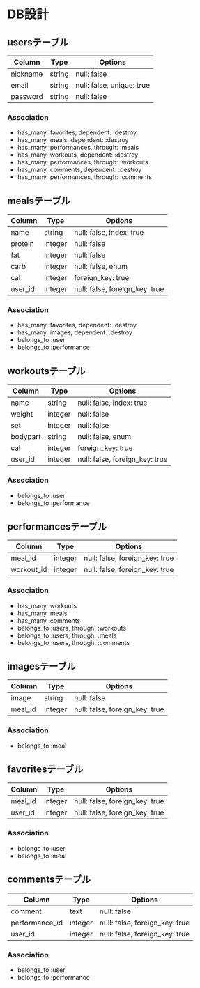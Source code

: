 # DB設計

## usersテーブル

|Column|Type|Options|
|------|----|-------|
|nickname  |string|null: false|
|email     |string|null: false, unique: true|
|password  |string|null: false|

### Association
- has_many :favorites, dependent: :destroy
- has_many  :meals, dependent: :destroy
- has_many  :performances,  through:  :meals
- has_many  :workouts, dependent: :destroy
- has_many  :performances,  through:  :workouts
- has_many :comments, dependent: :destroy
- has_many  :performances,  through:  :comments


## mealsテーブル

|Column|Type|Options|
|------|----|-------|
|name         |string |null: false, index: true|
|protein      |integer|null: false|
|fat          |integer|null: false|
|carb         |integer|null: false, enum|
|cal          |integer|foreign_key: true|
|user_id      |integer|null: false, foreign_key: true|

### Association
- has_many   :favorites, dependent: :destroy
- has_many   :images, dependent: :destroy
- belongs_to :user
- belongs_to :performance


## workoutsテーブル

|Column|Type|Options|
|------|----|-------|
|name         |string |null: false, index: true|
|weight       |integer|null: false|
|set          |integer|null: false|
|bodypart     |string |null: false, enum|
|cal          |integer|foreign_key: true|
|user_id      |integer|null: false, foreign_key: true|

### Association
- belongs_to :user
- belongs_to :performance


## performancesテーブル

|Column|Type|Options|
|------|----|-------|
|meal_id     |integer|null: false, foreign_key: true|
|workout_id  |integer|null: false, foreign_key: true|

### Association
- has_many    :workouts
- has_many    :meals
- has_many    :comments
- belongs_to  :users,  through:  :workouts
- belongs_to  :users,  through:  :meals
- belongs_to  :users,  through:  :comments


## imagesテーブル

|Column|Type|Options|
|------|----|-------|
|image    |string |null: false|
|meal_id  |integer|null: false, foreign_key: true|

### Association
- belongs_to :meal 


## favoritesテーブル

|Column|Type|Options|
|------|----|-------|
|meal_id     |integer|null: false, foreign_key: true|
|user_id     |integer|null: false, foreign_key: true|

### Association
- belongs_to :user
- belongs_to :meal


## commentsテーブル

|Column|Type|Options|
|------|----|-------|
|comment           |text   |null: false|
|performance_id    |integer|null: false, foreign_key: true|
|user_id           |integer|null: false, foreign_key: true|

### Association
- belongs_to :user
- belongs_to :performance